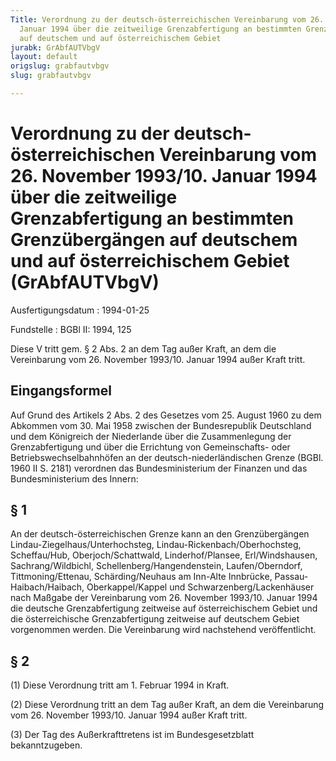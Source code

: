 ```yaml
---
Title: Verordnung zu der deutsch-österreichischen Vereinbarung vom 26. November 1993/10.
  Januar 1994 über die zeitweilige Grenzabfertigung an bestimmten Grenzübergängen
  auf deutschem und auf österreichischem Gebiet
jurabk: GrAbfAUTVbgV
layout: default
origslug: grabfautvbgv
slug: grabfautvbgv

---
```


# Verordnung zu der deutsch-österreichischen Vereinbarung vom 26. November 1993/10. Januar 1994 über die zeitweilige Grenzabfertigung an bestimmten Grenzübergängen auf deutschem und auf österreichischem Gebiet (GrAbfAUTVbgV)

Ausfertigungsdatum
:   1994-01-25

Fundstelle
:   BGBl II: 1994, 125

Diese V tritt gem. § 2 Abs. 2 an dem Tag außer Kraft, an dem die
Vereinbarung vom 26. November 1993/10. Januar 1994 außer Kraft tritt.

## Eingangsformel

Auf Grund des Artikels 2 Abs. 2 des Gesetzes vom 25. August 1960 zu
dem Abkommen vom 30. Mai 1958 zwischen der Bundesrepublik Deutschland
und dem Königreich der Niederlande über die Zusammenlegung der
Grenzabfertigung und über die Errichtung von Gemeinschafts- oder
Betriebswechselbahnhöfen an der deutsch-niederländischen Grenze (BGBl.
1960 II S. 2181) verordnen das Bundesministerium der Finanzen und das
Bundesministerium des Innern:

## § 1

An der deutsch-österreichischen Grenze kann an den Grenzübergängen
Lindau-Ziegelhaus/Unterhochsteg, Lindau-Rickenbach/Oberhochsteg,
Scheffau/Hub, Oberjoch/Schattwald, Linderhof/Plansee, Erl/Windshausen,
Sachrang/Wildbichl, Schellenberg/Hangendenstein, Laufen/Oberndorf,
Tittmoning/Ettenau, Schärding/Neuhaus am Inn-Alte Innbrücke, Passau-
Haibach/Haibach, Oberkappel/Kappel und Schwarzenberg/Lackenhäuser nach
Maßgabe der Vereinbarung vom 26. November 1993/10. Januar 1994 die
deutsche Grenzabfertigung zeitweise auf österreichischem Gebiet und
die österreichische Grenzabfertigung zeitweise auf deutschem Gebiet
vorgenommen werden. Die Vereinbarung wird nachstehend veröffentlicht.

## § 2

(1) Diese Verordnung tritt am 1. Februar 1994 in Kraft.

(2) Diese Verordnung tritt an dem Tag außer Kraft, an dem die
Vereinbarung vom 26. November 1993/10. Januar 1994 außer Kraft tritt.

(3) Der Tag des Außerkrafttretens ist im Bundesgesetzblatt
bekanntzugeben.

